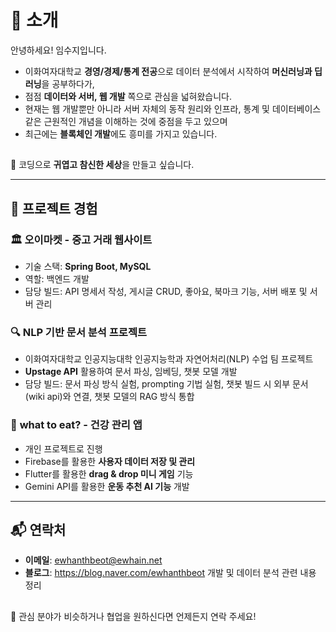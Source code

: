 # 👋 소개
안녕하세요! 임수지입니다.
- 이화여자대학교 **경영/경제/통계 전공**으로 데이터 분석에서 시작하여 **머신러닝과 딥러닝**을 공부하다가, 
- 점점 **데이터와 서버, 웹 개발** 쪽으로 관심을 넓혀왔습니다. 
- 현재는 웹 개발뿐만 아니라 서버 자체의 동작 원리와 인프라, 통계 및 데이터베이스 같은 근원적인 개념을 이해하는 것에 중점을 두고 있으며
- 최근에는 **블록체인 개발**에도 흥미를 가지고 있습니다.

##
🐣 코딩으로 **귀엽고 참신한 세상**을 만들고 싶습니다.

---

## 💼 프로젝트 경험
### 🏛 **오이마켓 - 중고 거래 웹사이트**
- 기술 스택: **Spring Boot, MySQL**
- 역할: 백엔드 개발
- 담당 빌드: API 명세서 작성, 게시글 CRUD, 좋아요, 북마크 기능, 서버 배포 및 서버 관리

### 🔍 **NLP 기반 문서 분석 프로젝트**
- 이화여자대학교 인공지능대학 인공지능학과 자연어처리(NLP) 수업 팀 프로젝트
- **Upstage API** 활용하여 문서 파싱, 임베딩, 챗봇 모델 개발
- 담당 빌드: 문서 파싱 방식 실험, prompting 기법 실험, 챗봇 빌드 시 외부 문서(wiki api)와 연결, 챗봇 모델의 RAG 방식 통합

### 📱 **what to eat? - 건강 관리 앱**
- 개인 프로젝트로 진행
- Firebase를 활용한 **사용자 데이터 저장 및 관리**
- Flutter를 활용한 **drag & drop 미니 게임** 기능
- Gemini API를 활용한 **운동 추천 AI 기능** 개발

---

## 📬 연락처
- **이메일**: ewhanthbeot@ewhain.net
- **블로그**: https://blog.naver.com/ewhanthbeot 개발 및 데이터 분석 관련 내용 정리

##
📌 관심 분야가 비슷하거나 협업을 원하신다면 언제든지 연락 주세요!
